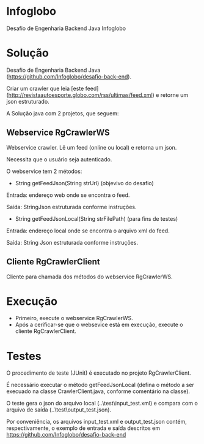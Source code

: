 # Infoglobo
Desafio de Engenharia Backend Java Infoglobo

# Solução

Desafio de Engenharia Backend Java (https://github.com/Infoglobo/desafio-back-end).

Criar um crawler que leia [este feed] (http://revistaautoesporte.globo.com/rss/ultimas/feed.xml) e retorne um json estruturado.

A Solução java com 2 projetos, que seguem:

## Webservice RgCrawlerWS

Webservice crawler. Lê um feed (online ou local) e retorna um json.

Necessita que o usuário seja autenticado.

O webservice tem 2 métodos:

* String getFeedJson(String strUrl) (objevivo do desafio)

Entrada: endereço web onde se encontra o feed.

Saída: StringJson estruturada conforme instruções.

* String getFeedJsonLocal(String strFilePath) (para fins de testes)

Entrada: endereço local onde se encontra o arquivo xml do feed.

Saída: String Json estruturada conforme instruções.

## Cliente RgCrawlerClient

Cliente para chamada dos métodos do webservice RgCrawlerWS.


# Execução

* Primeiro, execute o webservice RgCrawlerWS.
* Após a cerificar-se que o websevice está em execução, execute o cliente RgCrawlerClient.


# Testes

O procedimento de teste (JUnit) é executado no projeto RgCrawlerClient.

É necessário executar o método getFeedJsonLocal (defina o método a ser execuado na classe CrawlerClient.java, conforme comentário na classe).

O teste gera o json do arquivo local (..\test\input_test.xml) e compara com o arquivo de saída (..\test\output_test.json).

Por conveniência, os arquivos input_test.xml e output_test.json contém, respectivamente, o exemplo de entrada e saída descritos em https://github.com/Infoglobo/desafio-back-end
